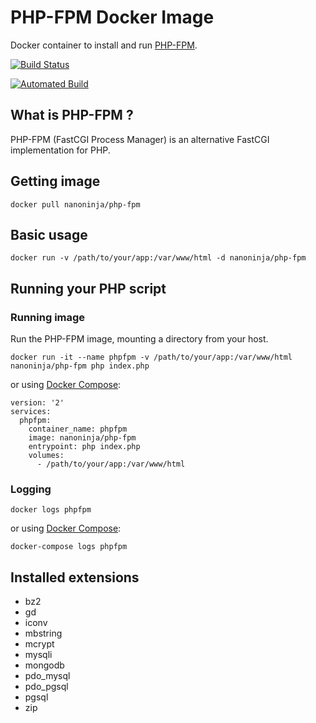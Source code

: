 # PHP-FPM Docker Image
Docker container to install and run [PHP-FPM](https://php-fpm.org/).

[![Build Status](https://travis-ci.org/nanoninja/php-fpm.svg?branch=master)](https://travis-ci.org/nanoninja/php-fpm)

[![Automated Build](https://img.shields.io/docker/automated/jrottenberg/ffmpeg.svg)](https://hub.docker.com/r/nanoninja/php-fpm/builds/)

## What is PHP-FPM ?
PHP-FPM (FastCGI Process Manager) is an alternative FastCGI implementation for PHP.

## Getting image
```shell
docker pull nanoninja/php-fpm
```

## Basic usage

```shell
docker run -v /path/to/your/app:/var/www/html -d nanoninja/php-fpm
```

## Running your PHP script

### Running image
Run the PHP-FPM image, mounting a directory from your host.
```shell
docker run -it --name phpfpm -v /path/to/your/app:/var/www/html nanoninja/php-fpm php index.php
```
or using [Docker Compose](https://docs.docker.com/compose/):
```shell
version: '2'
services:
  phpfpm:
    container_name: phpfpm
    image: nanoninja/php-fpm
    entrypoint: php index.php
    volumes:
      - /path/to/your/app:/var/www/html
```

### Logging
```shell
docker logs phpfpm
```
or using [Docker Compose](https://docs.docker.com/compose/):
```shell
docker-compose logs phpfpm
```

## Installed extensions
 - bz2
 - gd
 - iconv
 - mbstring
 - mcrypt
 - mysqli
 - mongodb
 - pdo_mysql
 - pdo_pgsql
 - pgsql
 - zip
